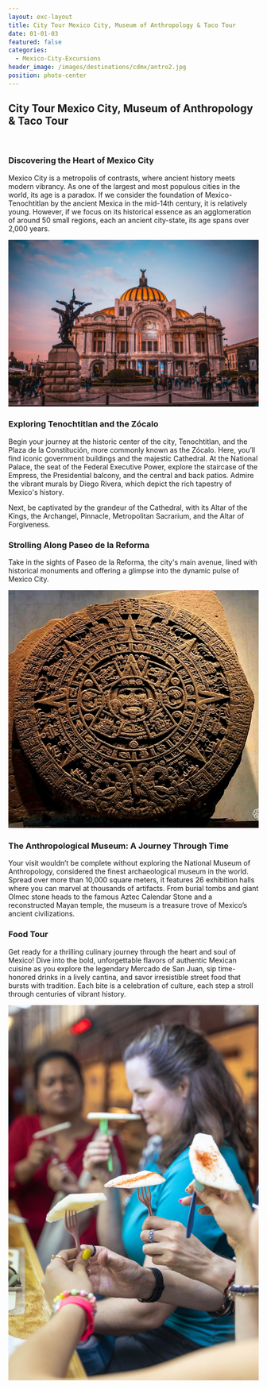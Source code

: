 ```yaml
---
layout: exc-layout
title: City Tour Mexico City, Museum of Anthropology & Taco Tour
date: 01-01-03
featured: false
categories:
  - Mexico-City-Excursions
header_image: /images/destinations/cdmx/antro2.jpg
position: photo-center
---
```

## City Tour Mexico City, Museum of Anthropology & Taco Tour
&nbsp;  

### Discovering the Heart of Mexico City

Mexico City is a metropolis of contrasts, where ancient history meets modern vibrancy. As one of the largest and most populous cities in the world, its age is a paradox. If we consider the foundation of Mexico-Tenochtitlan by the ancient Mexica in the mid-14th century, it is relatively young. However, if we focus on its historical essence as an agglomeration of around 50 small regions, each an ancient city-state, its age spans over 2,000 years.

![Museo de Antropologia](/images/destinations/cdmx/cdmx10.jpg)

### Exploring Tenochtitlan and the Zócalo

Begin your journey at the historic center of the city, Tenochtitlan, and the Plaza de la Constitución, more commonly known as the Zócalo. Here, you’ll find iconic government buildings and the majestic Cathedral. At the National Palace, the seat of the Federal Executive Power, explore the staircase of the Empress, the Presidential balcony, and the central and back patios. Admire the vibrant murals by Diego Rivera, which depict the rich tapestry of Mexico's history.

Next, be captivated by the grandeur of the Cathedral, with its Altar of the Kings, the Archangel, Pinnacle, Metropolitan Sacrarium, and the Altar of Forgiveness.

### Strolling Along Paseo de la Reforma

Take in the sights of Paseo de la Reforma, the city's main avenue, lined with historical monuments and offering a glimpse into the dynamic pulse of Mexico City.

![Museo de Antropologia](/images/destinations/cdmx/sol.jpg)

### The Anthropological Museum: A Journey Through Time

Your visit wouldn’t be complete without exploring the National Museum of Anthropology, considered the finest archaeological museum in the world. Spread over more than 10,000 square meters, it features 26 exhibition halls where you can marvel at thousands of artifacts. From burial tombs and giant Olmec stone heads to the famous Aztec Calendar Stone and a reconstructed Mayan temple, the museum is a treasure trove of Mexico’s ancient civilizations.

### Food Tour

Get ready for a thrilling culinary journey through the heart and soul of Mexico! Dive into the bold, unforgettable flavors of authentic Mexican cuisine as you explore the legendary Mercado de San Juan, sip time-honored drinks in a lively cantina, and savor irresistible street food that bursts with tradition. Each bite is a celebration of culture, each step a stroll through centuries of vibrant history.



![Food Tour Coyoacan](/images/destinations/cdmx/foodtour1.jpg)

